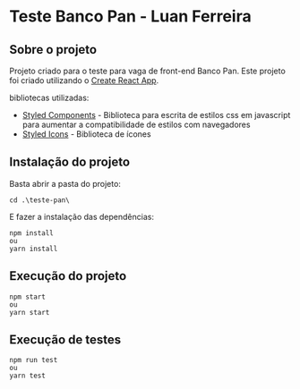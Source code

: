# Teste Banco Pan - Luan Ferreira
## Sobre o projeto

Projeto criado para o teste para vaga de front-end Banco Pan. Este projeto foi criado utilizando o [Create React App](https://github.com/facebook/create-react-app).

bibliotecas utilizadas:
- [Styled Components](https://styled-components.com/) -  Biblioteca para escrita de estilos css em javascript para aumentar a compatibilidade de estilos com navegadores
- [Styled Icons](https://styled-icons.dev/) - Biblioteca de ícones

## Instalação do projeto
Basta abrir a pasta do projeto:
```
cd .\teste-pan\
```

E fazer a instalação das dependências:

```
npm install
ou
yarn install
```

## Execução do projeto

```
npm start
ou
yarn start
```

## Execução de testes

```
npm run test
ou
yarn test
```
